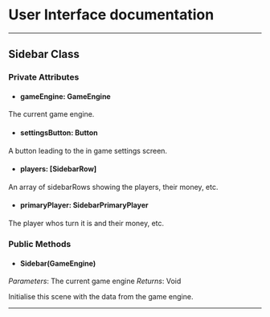 # User Interface documentation
---

## Sidebar Class

### Private Attributes 
- #### gameEngine: GameEngine
The current game engine.
- #### settingsButton: Button
A button leading to the in game settings screen.
- #### players: [SidebarRow]
An array of sidebarRows showing the players, their money, etc.  
- #### primaryPlayer: SidebarPrimaryPlayer
The player whos turn it is and their money, etc. 

### Public Methods 
- #### Sidebar(GameEngine)
*Parameters*: The current game engine 
*Returns*: Void

Initialise this scene with the data from the game engine.

---